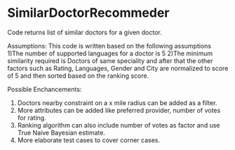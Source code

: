 # SimilarDoctorRecommeder
Code returns list of similar doctors for a given doctor.

Assumptions:
This code is written based on the following assumptions
1)The number of supported languages for a doctor is 5
2)The minimum similarity required is Doctors of same speciality and after that the other factors such as Rating, Languages, Gender and City are normalized to score of 5 and then sorted based on the ranking score.


Possible Enchancements:
1) Doctors nearby constraint on a x mile radius can be added as a filter.
2) More attributes can be added like preferred provider, number of votes for rating.
3) Ranking algorithm can also include number of votes as factor and use True Naive Bayesian estimate.
4) More elaborate test cases to cover corner cases.
